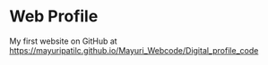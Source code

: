# Web Profile 
My first website on GitHub at https://mayuripatilc.github.io/Mayuri_Webcode/Digital_profile_code
